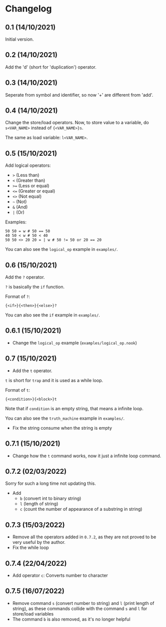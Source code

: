 # Changelog

## 0.1 (14/10/2021)

Initial version.

## 0.2 (14/10/2021)

Add the 'd' (short for 'duplication') operator.

## 0.3 (14/10/2021)

Seperate from symbol and identifier, so now '+' are different from 'add'.

## 0.4 (14/10/2021)

Change the store/load operators. Now, to store value to a variable, do `s<VAR_NAME>`
instead of `{<VAR_NAME>}s`.

The same as load variable: `l<VAR_NAME>`.

## 0.5 (15/10/2021)

Add logical operators:

- `>`  (Less than)
- `<`  (Greater than)
- `>=` (Less or equal)
- `<=` (Greater or equal)
- `<>` (Not equal)
- `~`  (Not)
- `&`  (And)
- `|`  (Or)

Examples:

```
50 50 = w # 50 == 50
40 50 < w # 50 < 40
50 50 <> 20 20 = | w # 50 != 50 or 20 == 20
```

You can also see the `logical_op` example in `examples/`.

## 0.6 (15/10/2021)

Add the `?` operator.

`?` is basically the `if` function.

Format of `?`:

```
{<if>}{<then>}{<else>}?
```

You can also see the `if` example in `examples/`.

## 0.6.1 (15/10/2021)

- Change the `logical_op` example (`examples/logical_op.nook`)

## 0.7 (15/10/2021)

- Add the `t` operator.

`t` is short for `trap` and it is used as a while loop.

Format of `t`:

```
{<condition>}{<block>}t
```

Note that if `condition` is an empty string, that means a infinite loop.

You can also see the `truth_machine` example in `examples/`.

- Fix the string consume when the string is empty

## 0.7.1 (15/10/2021)

- Change how the `t` command works, now it just a infinite loop command.

## 0.7.2 (02/03/2022)

Sorry for such a long time not updating this.

- Add
	- `b` (convert int to binary string)
	- `l` (length of string)
	- `c` (count the number of appearance of a substring in string)

## 0.7.3 (15/03/2022)

- Remove all the operators added in `0.7.2`, as they are not proved to be very useful by the author.
- Fix the while loop

## 0.7.4 (22/04/2022)

- Add operator `c`: Converts number to character

## 0.7.5 (16/07/2022)

- Remove command `s` (convert number to string) and `l` (print length of string), as these commands collide
	with the command `s` and `l` for store/load variables
- The command `b` is also removed, as it's no longer helpful
